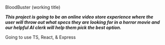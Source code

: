 BloodBuster (working title)

***This project is going to be an online video store experience where the user will throw out what specs they are looking for in a horror movie and our helpful AI clerk will help them pick the best option.***

Going to use TS, React, & Express